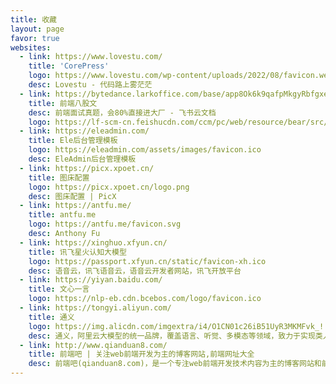 ```yaml
---
title: 收藏
layout: page
favor: true
websites: 
  - link: https://www.lovestu.com/
    title: 'CorePress'
    logo: https://www.lovestu.com/wp-content/uploads/2022/08/favicon.webp
    desc: Lovestu - 代码路上雾茫茫
  - link: https://bytedance.larkoffice.com/base/app8Ok6k9qafpMkgyRbfgxeEnet?table=tblEnSV2PNAajtWE&view=vewJHSwJVd
    title: 前端八股文
    desc: 前端面试真题，会80%直接进大厂 - 飞书云文档
    logo: https://lf-scm-cn.feishucdn.com/ccm/pc/web/resource/bear/src/common/assets/favicons/icon_file_bitable_nor-32x32.0e0cacddafbc7fd2d308.png
  - link: https://eleadmin.com/
    title: Ele后台管理模板
    logo: https://eleadmin.com/assets/images/favicon.ico
    desc: EleAdmin后台管理模板
  - link: https://picx.xpoet.cn/
    title: 图床配置
    logo: https://picx.xpoet.cn/logo.png
    desc: 图床配置 | PicX
  - link: https://antfu.me/
    title: antfu.me
    logo: https://antfu.me/favicon.svg
    desc: Anthony Fu
  - link: https://xinghuo.xfyun.cn/
    title: 讯飞星火认知大模型
    logo: https://passport.xfyun.cn/static/favicon-xh.ico
    desc: 语音云，讯飞语音云，语音云开发者网站，讯飞开放平台
  - link: https://yiyan.baidu.com/
    title: 文心一言
    logo: https://nlp-eb.cdn.bcebos.com/logo/favicon.ico
  - link: https://tongyi.aliyun.com/
    title: 通义
    logo: https://img.alicdn.com/imgextra/i4/O1CN01c26iB51UyR3MKMFvk_!!6000000002586-2-tps-124-122.png
    desc: 通义，阿里云大模型的统一品牌，覆盖语言、听觉、多模态等领域，致力于实现类人智慧的通用智能。不仅有语言模型产品通义千问和文生图模型产品通义万相，也有基于通义大模型的通义听悟、通义灵码、通义星尘、通义晓蜜、通义点金、通义法睿、通义仁心、通义智文等系列产品及行业应用。
  - link: http://www.qianduan8.com/
    title: 前端吧 | 关注web前端开发为主的博客网站,前端网址大全
    desc: 前端吧(qianduan8.com)，是一个专注web前端开发技术内容为主的博客网站和前端网址导航，收集有一大批前端相关的技术资料网站，包括Vue.js、React、Node.js、CSS3、HTML5、JavaScript教程网站、热门JS框架、icon素材图库、交互设计、开发工具等网站，提供了便捷的资料入口。
---
```

